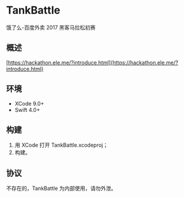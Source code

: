 # TankBattle

饿了么-百度外卖 2017 黑客马拉松初赛

## 概述

[https://hackathon.ele.me/?introduce.html](https://hackathon.ele.me/?introduce.html)

## 环境

- XCode 9.0+
- Swift 4.0+

## 构建

1. 用 XCode 打开 TankBattle.xcodeproj；
2. 构建。

## 协议

不存在的，TankBattle 为内部使用，请勿外泄。
